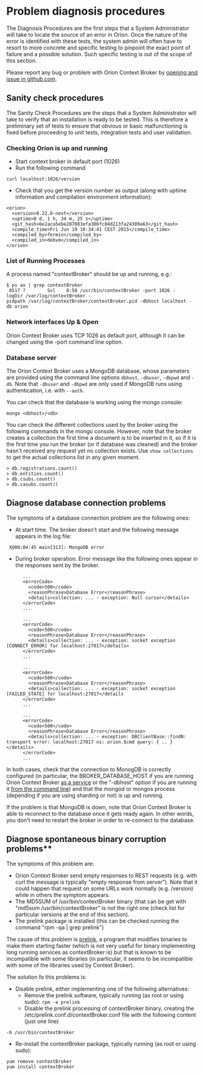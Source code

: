 # Problem diagnosis procedures

The Diagnosis Procedures are the first steps that a System Administrator
will take to locate the source of an error in Orion. Once the nature of
the error is identified with these tests, the system admin will often
have to resort to more concrete and specific testing to pinpoint the
exact point of failure and a possible solution. Such specific testing is
out of the scope of this section.

Please report any bug or problem with Orion Context Broker by [opening and issue in github.com](https://github.com/telefonicaid/fiware-orion/issues/new).

## Sanity check procedures

The Sanity Check Procedures are the steps that a System Administrator
will take to verify that an installation is ready to be tested. This is
therefore a preliminary set of tests to ensure that obvious or basic
malfunctioning is fixed before proceeding to unit tests, integration
tests and user validation.

### Checking Orion is up and running

-   Start context broker in default port (1026)
-   Run the following command

```
curl localhost:1026/version
```

-   Check that you get the version number as output (along with uptime
    information and compilation environment information):

```
<orion>
  <version>0.22.0-next</version>
  <uptime>0 d, 1 h, 34 m, 25 s</uptime>
  <git_hash>6e2aca5ebe287083efa306fc84d213fa24309a63</git_hash>
  <compile_time>Fri Jun 19 10:34:41 CEST 2015</compile_time>
  <compiled_by>fermin</compiled_by>
  <compiled_in>debvm</compiled_in>
</orion>
```

### List of Running Processes

A process named "contextBroker" should be up and running, e.g.:

```
$ ps ax | grep contextBroker
 8517 ?        Ssl    8:58 /usr/bin/contextBroker -port 1026 -logDir /var/log/contextBroker -pidpath /var/log/contextBroker/contextBroker.pid -dbhost localhost -db orion
```

### Network interfaces Up & Open

Orion Context Broker uses TCP 1026 as default port, although it can be
changed using the -port command line option.

### Database server

The Orion Context Broker uses a MongoDB database, whose parameters are
provided using the command line options `dbhost`, `-dbuser`, `-dbpwd`
and `-db`. Note that `-dbuser` and `-dbpwd` are only used if MongoDB
runs using authentication, i.e. with `--auth`.

You can check that the database is working using the mongo console:

```
mongo <dbhost>/<db>
```

You can check the different collections used by the broker using the
following commands in the mongo console. However, note that the broker
creates a collection the first time a document is to be inserted in it,
so if it is the first time you run the broker (or if database was
cleaned) and the broker hasn't received any request yet no collection
exists. Use `show collections` to get the actual collections list in any
given moment.

```
> db.registrations.count()
> db.entities.count()
> db.csubs.count()
> db.casubs.count()
```

## Diagnose database connection problems

The symptoms of a database connection problem are the following ones:

-   At start time. The broker doesn't start and the following message
    appears in the log file:

` X@08:04:45 main[313]: MongoDB error`

-   During broker operation. Error message like the following ones
    appear in the responses sent by the broker.

```
      ...
      <errorCode>
        <code>500</code>
        <reasonPhrase>Database Error</reasonPhrase>
        <details>collection: ... - exception: Null cursor</details>
      </errorCode>
      ...

      ...
      <errorCode>
        <code>500</code>
        <reasonPhrase>Database Error</reasonPhrase>
        <details>collection: ... - exception: socket exception [CONNECT_ERROR] for localhost:27017</details>
      </errorCode>
      ...

      ...
      <errorCode>
        <code>500</code>
        <reasonPhrase>Database Error</reasonPhrase>
        <details>collection: ... - exception: socket exception [FAILED_STATE] for localhost:27017</details
      </errorCode>
      ...

      ...
      <errorCode>
        <code>500</code>
        <reasonPhrase>Database Error</reasonPhrase>
        <details>collection: ... - exception: DBClientBase::findN: transport error: localhost:27017 ns: orion.$cmd query: { .. }</details>
      </errorCode>
      ...
```

In both cases, check that the connection to MonogDB is correctly
configured (in particular, the BROKER\_DATABASE\_HOST if you are running
Orion Context Broker [as a service](../../../README.md#as-system-service) or
the "-dbhost" option if you are running it [from the command
line](cli.md)) and that the mongod or mongos
process (depending if you are using sharding or not) is up and running.

If the problem is that MongoDB is down, note that Orion Context Broker
is able to reconnect to the database once it gets ready again. In other
words, you don't need to restart the broker in order to re-connect to
the database.

## Diagnose spontaneous binary corruption problems**

The symptoms of this problem are:

-   Orion Context Broker send empty responses to REST requests (e.g.
    with curl the message is typically "empty response from server").
    Note that it could happen that request on some URLs work
    normally (e.g. /version) while in others the symptom appears.
-   The MD5SUM of /usr/bin/contextBroker binary (that can be get with
    "md5sum /usr/bin/contextBroker" is not the right one (check list for
    particular versions at the end of this section).
-   The prelink package is installed (this can be checked running the
    command "rpm -qa | grep prelink")

The cause of this problem is
[prelink](http://en.wikipedia.org/wiki/Prelink), a program that modifies
binaries to make them starting faster (which is not very useful for
binary implementing long running services as contextBroker is) but that
is known to be incompatible with some libraries (in particular, it seems
to be incompatible with some of the libraries used by Context Broker).

The solution fo this problems is:

-   Disable prelink, either implementing one of the following
    alternatives:
    -   Remove the prelink software, typically running (as root or using
        sudo): `rpm -e prelink`
    -   Disable the prelink processing of contextBroker binary, creating
        the /etc/prelink.conf.d/contextBroker.conf file with the
        following content (just one line)

```
-b /usr/bin/contextBroker
```

-   Re-install the contextBroker package, typically running (as root or
    using sudo):

```
yum remove contextBroker
yum install contextBroker
```

